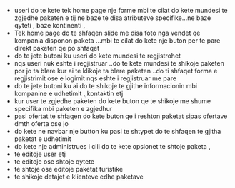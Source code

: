 - useri do te kete tek home page nje forme mbi te cilat do 
kete mundesi te zgjedhe paketen e tij ne baze te disa atributeve specifike...ne baze qyteti , baze kontinenti ,
- Tek home page do te shfaqen slide me disa foto nga vendet qe kompania disponon 
paketa ...mbi te cilat do kete nje buton per te pare direkt paketen qe po shfaqet
- do te jete butoni ku useri do kete mundesi te regjistrohet 
- nqs useri nuk eshte i regjistruar ..do te kete mundesi te shikoje paketen por jo ta blere 
kur ai te klikoje ta blere paketen ..do ti shfaqet forma e regjistrimit ose e logimit nqs eshte i regjistruar me pare 
- do te jete butoni ku ai do te shikoje te gjithe informacionin mbi kompanine e udhetimit ,,kontaktin etj 
- kur user te zgjedhe paketen do kete buton qe te shikoje me shume specifika mbi paketen e zgjedhur 
- pasi ofertat te shfaqen do kete buton qe i reshton paketat sipas ofertave
 dmth oferta ose jo
- do kete ne navbar nje button ku pasi te shtypet do te shfaqen te gjitha paketat e udhetimit
- do kete nje administrues i cili do te kete opsionet te shtoje paketa , 
- te editoje user etj
- te editoje ose shtoje qytete
- te shtoje ose editoje paketat turistike
- te shikoje detajet e klienteve edhe paketave